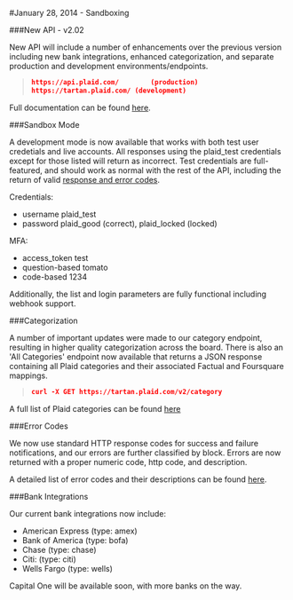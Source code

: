 #January 28, 2014 - Sandboxing

###New API - v2.02

New API will include a number of enhancements over the previous version including new bank integrations, enhanced categorization, and separate production and development environments/endpoints.

>```json
> https://api.plaid.com/ 		(production)
> https://tartan.plaid.com/	(development)
>```

Full documentation can be found [here](https://www.plaid.com/docs).


###Sandbox Mode

A development mode is now available that works with both test user credetials and live accounts. All responses using the plaid_test credentials except for those listed will return as incorrect. Test credentials are full-featured, and should work as normal with the rest of the API, including the return of valid [response and error codes](https://github.com/plaid/support/blob/master/errors.md).

Credentials:
 - username			plaid_test
 - password			plaid_good (correct), plaid_locked (locked)

 MFA:
  - access_token	test
  - question-based	tomato
  - code-based		1234

Additionally, the list and login parameters are fully functional including webhook support.


###Categorization

A number of important updates were made to our category endpoint, resulting in higher quality categorization across the board. There is also an 'All Categories' endpoint now available that returns a JSON response containing all Plaid categories and their associated Factual and Foursquare mappings.

>```json
> curl -X GET https://tartan.plaid.com/v2/category
>```

A full list of Plaid categories can be found [here](https://github.com/plaid/support/blob/master/categories.md)


###Error Codes

We now use standard HTTP response codes for success and failure notifications, and our errors are further classified by block. Errors are now returned with a proper numeric code, http code, and description.

A detailed list of error codes and their descriptions can be found [here](https://github.com/plaid/support/blob/master/errors.md).


###Bank Integrations

Our current bank integrations now include:

 - American Express		(type: amex)
 - Bank of America 		(type: bofa)
 - Chase				(type: chase)
 - Citi:				(type: citi)
 - Wells Fargo			(type: wells)

Capital One will be available soon, with more banks on the way.